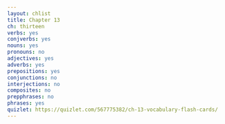 ```yaml
---
layout: chlist
title: Chapter 13
ch: thirteen
verbs: yes
conjverbs: yes
nouns: yes
pronouns: no
adjectives: yes
adverbs: yes
prepositions: yes
conjunctions: no
interjections: no
composites: no
prepphrases: no
phrases: yes
quizlet: https://quizlet.com/567775382/ch-13-vocabulary-flash-cards/
---
```


